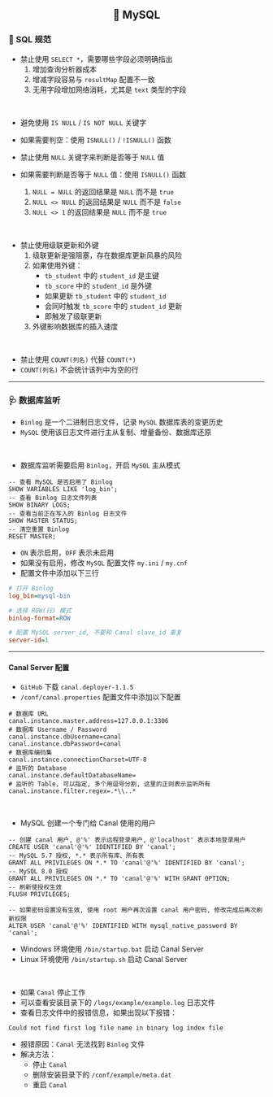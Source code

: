 <h2 align="center">📔 MySQL</h2>

### 📝 SQL 规范

* 禁止使用 `SELECT *`，需要哪些字段必须明确指出
    1. 增加查询分析器成本
    2. 增减字段容易与 `resultMap` 配置不一致
    3. 无用字段增加网络消耗，尤其是 `text` 类型的字段

<br/>

* 避免使用 `IS NULL` / `IS NOT NULL` 关键字
* 如果需要判空：使用 `ISNULL()` / `!ISNULL()` 函数


* 禁止使用 `NULL` 关键字来判断是否等于 `NULL` 值
* 如果需要判断是否等于 `NULL` 值：使用 `ISNULL()` 函数
    1. `NULL = NULL` 的返回结果是 `NULL` 而不是 `true`
    2. `NULL <> NULL` 的返回结果是 `NULL` 而不是 `false`
    3. `NULL <> 1` 的返回结果是 `NULL` 而不是 `true`

<br/>

* 禁止使用级联更新和外键
    1. 级联更新是强阻塞，存在数据库更新风暴的风险
    2. 如果使用外键：
        * `tb_student` 中的 `student_id` 是主键
        * `tb_score` 中的 `student_id` 是外键
        * 如果更新 `tb_student` 中的 `student_id`
        * 会同时触发 `tb_score` 中的 `student_id` 更新
        * 即触发了级联更新
    3. 外键影响数据库的插入速度

<br/>

* 禁止使用 `COUNT(列名)` 代替 `COUNT(*)`
* `COUNT(列名)` 不会统计该列中为空的行

---

### 🩺 数据库监听

* `Binlog` 是一个二进制日志文件，记录 `MySQL` 数据库表的变更历史
* `MySQL` 使用该日志文件进行主从复制、增量备份、数据库还原

<br/>

* 数据库监听需要启用 `Binlog`，开启 `MySQL` 主从模式

```mysql
-- 查看 MySQL 是否启用了 Binlog
SHOW VARIABLES LIKE 'log_bin';
-- 查看 Binlog 日志文件列表
SHOW BINARY LOGS;
-- 查看当前正在写入的 Binlog 日志文件
SHOW MASTER STATUS;
-- 清空重置 Binlog
RESET MASTER;
```

* `ON` 表示启用，`OFF` 表示未启用
* 如果没有启用，修改 `MySQL` 配置文件 `my.ini` / `my.cnf`
* 配置文件中添加以下三行

```ini
# 打开 Binlog
log_bin=mysql-bin

# 选择 ROW(行) 模式
binlog-format=ROW

# 配置 MySQL server_id, 不要和 Canal slave_id 重复
server-id=1
```

---

#### Canal Server 配置

* `GitHub` 下载 `canal.deployer-1.1.5`
* `/conf/canal.properties` 配置文件中添加以下配置

```properties
# 数据库 URL
canal.instance.master.address=127.0.0.1:3306
# 数据库 Username / Password
canal.instance.dbUsername=canal
canal.instance.dbPassword=canal
# 数据库编码集
canal.instance.connectionCharset=UTF-8
# 监听的 Database
canal.instance.defaultDatabaseName=
# 监听的 Table, 可以指定, 多个用逗号分割, 这里的正则表示监听所有
canal.instance.filter.regex=.*\\..*
```

<br/>

* MySQL 创建一个专门给 Canal 使用的用户

```mysql
-- 创建 canal 用户, @'%' 表示远程登录用户, @'localhost' 表示本地登录用户 
CREATE USER 'canal'@'%' IDENTIFIED BY 'canal';
-- MySQL 5.7 授权, *.* 表示所有库、所有表
GRANT ALL PRIVILEGES ON *.* TO 'canal'@'%' IDENTIFIED BY 'canal';
-- MySQL 8.0 授权
GRANT ALL PRIVILEGES ON *.* TO 'canal'@'%' WITH GRANT OPTION;
-- 刷新使授权生效
FLUSH PRIVILEGES;

-- 如果密码设置没有生效, 使用 root 用户再次设置 canal 用户密码, 修改完成后再次刷新权限
ALTER USER 'canal'@'%' IDENTIFIED WITH mysql_native_password BY 'canal';
```

* Windows 环境使用 `/bin/startup.bat` 启动 Canal Server
* Linux 环境使用 `/bin/startup.sh` 启动 Canal Server

<br/>

* 如果 `Canal` 停止工作
* 可以查看安装目录下的 `/logs/example/example.log` 日志文件
* 查看日志文件中的报错信息，如果出现以下报错：

```
Could not find first log file name in binary log index file
```

* 报错原因：`Canal` 无法找到 `Binlog` 文件
* 解决方法：
    * 停止 `Canal`
    * 删除安装目录下的 `/conf/example/meta.dat`
    * 重启 `Canal`
